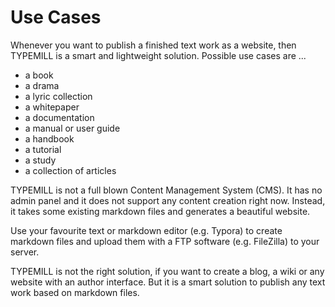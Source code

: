 # Use Cases

Whenever you want to publish a finished text work as a website, then TYPEMILL is a smart and lightweight solution. Possible use cases are ...

- a book
- a drama
- a lyric collection
- a whitepaper
- a documentation
- a manual or user guide
- a handbook
- a tutorial
- a study
- a collection of articles

TYPEMILL is not a full blown Content Management System (CMS). It has no admin panel and it does not support any content creation right now. Instead, it takes some existing markdown files and generates a beautiful website. 

Use your favourite text or markdown editor (e.g. Typora) to create markdown files and upload them with a FTP software (e.g. FileZilla) to your server.

TYPEMILL is not the right solution, if you want to create a blog, a wiki or any website with an author interface. But it is a smart solution to publish any text work based on markdown files.

